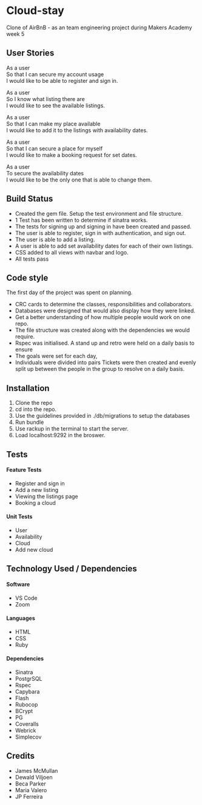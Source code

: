 # Cloud-stay
Clone of AirBnB - as an team engineering project during Makers Academy week 5 

## User Stories

As a user<br>
So that I can secure my account usage<br>
I would like to be able to register and sign in.<br>

As a user<br>
So I know what listing there are<br>
I would like to see the available listings.<br>

As a user<br>
So that I can make my place available<br>
I would like to add it to the listings with availability dates.<br>

As a user<br>
So that I can secure a place for myself<br>
I would like to make a booking request for set dates.<br>

As a user<br>
To secure the availability dates<br>
I would like to be the only one that is able to change them.<br>

## Build Status

* Created the gem file. Setup the test environment and file structure.<br>
* 1 Test has been written to determine if sinatra works.<br>
* The tests for signing up and signing in have been created and passed.<br>
* The user is able to register, sign in with authentication, and sign out.<br>
* The user is able to add a listing.<br>
* A user is able to add set availability dates for each of their own listings.<br>
* CSS added to all views with navbar and logo.
* All tests pass

## Code style

The first day of the project was spent on planning.
* CRC cards to determine the classes, responsibilities and collaborators.
* Databases were designed that would also display how they were linked.
* Get a better understanding of how multiple people would work on one repo.
* The file structure was created along with the dependencies we would require.
* Rspec was initialised.
A stand up and retro were held on a daily basis to ensure 
* The goals were set for each day,
* Individuals were divided into pairs
Tickets were then created and evenly split up between the people in the group to resolve on a daily basis.

## Installation

1. Clone the repo
2. cd into the repo.
3. Use the guidelines provided in ./db/migrations to setup the databases
4. Run bundle
5. Use rackup in the terminal to start the server.
6. Load localhost:9292 in the broswer.

## Tests

#### Feature Tests

* Register and sign in
* Add a new listing
* Viewing the listings page
* Booking a cloud

#### Unit Tests

* User
* Availability
* Cloud
* Add new cloud

## Technology Used / Dependencies

#### Software

* VS Code
* Zoom

#### Languages

* HTML
* CSS
* Ruby

#### Dependencies

* Sinatra
* PostgrSQL
* Rspec
* Capybara
* Flash
* Rubocop
* BCrypt
* PG
* Coveralls
* Webrick
* Simplecov

## Credits

* James McMullan
* Dewald Viljoen
* Beca Parker
* Maria Valero
* JP Ferreira